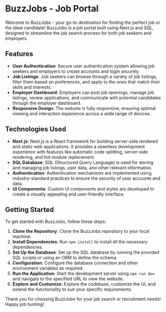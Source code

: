 # BuzzJobs - Job Portal

Welcome to BuzzJobs - your go-to destination for finding the perfect job or the ideal candidate! BuzzJobs is a job portal built using Next.js and SQL, designed to streamline the job search process for both job seekers and employers.

## Features

- **User Authentication**: Secure user authentication system allowing job seekers and employers to create accounts and login securely.
- **Job Listings**: Job seekers can browse through a variety of job listings, filter them based on preferences, and apply to the ones that match their skills and interests.
- **Employer Dashboard**: Employers can post job openings, manage job listings, review applications, and communicate with potential candidates through the employer dashboard.
- **Responsive Design**: The website is fully responsive, ensuring optimal viewing and interaction experience across a wide range of devices.

## Technologies Used

- **Next.js**: Next.js is a React framework for building server-side rendered and static web applications. It provides a seamless development experience with features like automatic code splitting, server-side rendering, and hot module replacement.
- **SQL Database**: SQL (Structured Query Language) is used for storing and managing job listings, user data, and other relevant information.
- **Authentication**: Authentication mechanisms are implemented using industry-standard practices to ensure the security of user accounts and data.
- **UI Components**: Custom UI components and styles are developed to create a visually appealing and user-friendly interface.

## Getting Started

To get started with BuzzJobs, follow these steps:

1. **Clone the Repository**: Clone the BuzzJobs repository to your local machine.
2. **Install Dependencies**: Run `npm install` to install all the necessary dependencies.
3. **Set Up the Database**: Set up the SQL database by running the provided SQL scripts or using an ORM to define the schema.
4. **Configuration**: Configure the database connection and other environment variables as required.
5. **Run the Application**: Start the development server using `npm run dev` and navigate to the specified URL to view the website.
6. **Explore and Customize**: Explore the codebase, customize the UI, and extend the functionality to suit your specific requirements.

Thank you for choosing BuzzJobs for your job search or recruitment needs! Happy job hunting!